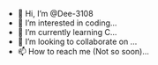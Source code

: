 - 👋 Hi, I’m @Dee-3108
- 👀 I’m interested in coding...
- 🌱 I’m currently learning C...
- 💞️ I’m looking to collaborate on ...
- 📫 How to reach me (Not so soon)...

<!---
Dee-3108/Dee-3108 is a ✨ special ✨ repository because its `README.md` (this file) appears on your GitHub profile.
You can click the Preview link to take a look at your changes.
--->
